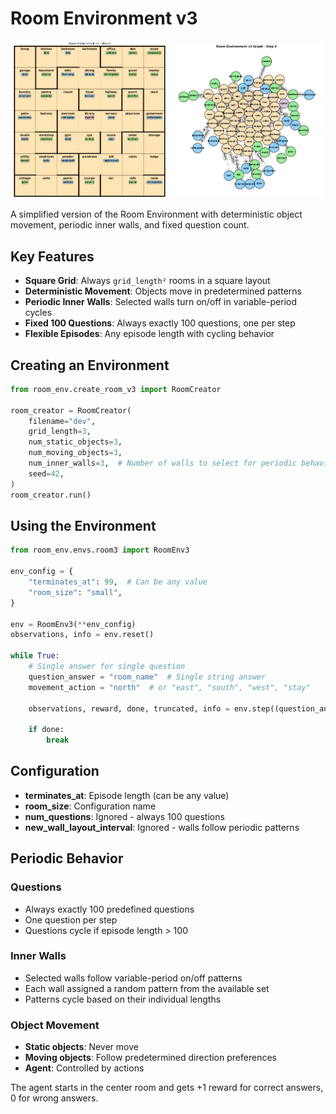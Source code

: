 # Room Environment v3

<p align="center">
  <img src="figures/room_env_v3_step_000.png"  alt="layout" width="49%">
  <img src="figures/room_env_v3_graph_step_000.png" alt="graph" width="49%">
</p>

A simplified version of the Room Environment with deterministic object movement, periodic inner walls, and fixed question count.

## Key Features

- **Square Grid**: Always `grid_length²` rooms in a square layout
- **Deterministic Movement**: Objects move in predetermined patterns
- **Periodic Inner Walls**: Selected walls turn on/off in variable-period cycles
- **Fixed 100 Questions**: Always exactly 100 questions, one per step
- **Flexible Episodes**: Any episode length with cycling behavior

## Creating an Environment

```python
from room_env.create_room_v3 import RoomCreator

room_creator = RoomCreator(
    filename="dev",
    grid_length=3,
    num_static_objects=3,
    num_moving_objects=3,
    num_inner_walls=3,  # Number of walls to select for periodic behavior
    seed=42,
)
room_creator.run()
```

## Using the Environment

```python
from room_env.envs.room3 import RoomEnv3

env_config = {
    "terminates_at": 99,  # Can be any value
    "room_size": "small",
}

env = RoomEnv3(**env_config)
observations, info = env.reset()

while True:
    # Single answer for single question
    question_answer = "room_name"  # Single string answer
    movement_action = "north"  # or "east", "south", "west", "stay"

    observations, reward, done, truncated, info = env.step((question_answer, movement_action))

    if done:
        break
```

## Configuration

- **terminates_at**: Episode length (can be any value)
- **room_size**: Configuration name
- **num_questions**: Ignored - always 100 questions
- **new_wall_layout_interval**: Ignored - walls follow periodic patterns

## Periodic Behavior

### Questions

- Always exactly 100 predefined questions
- One question per step
- Questions cycle if episode length > 100

### Inner Walls

- Selected walls follow variable-period on/off patterns
- Each wall assigned a random pattern from the available set
- Patterns cycle based on their individual lengths

### Object Movement

- **Static objects**: Never move
- **Moving objects**: Follow predetermined direction preferences
- **Agent**: Controlled by actions

The agent starts in the center room and gets +1 reward for correct answers, 0 for wrong answers.
